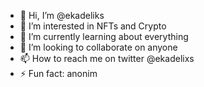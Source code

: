 - 👋 Hi, I’m @ekadeliks
- 👀 I’m interested in NFTs and Crypto
- 🌱 I’m currently learning about everything
- 💞️ I’m looking to collaborate on anyone
- 📫 How to reach me on twitter @ekadelixs
- ⚡ Fun fact: anonim

<!---
ekadeliks/ekadeliks is a ✨ special ✨ repository because its `README.md` (this file) appears on your GitHub profile.
You can click the Preview link to take a look at your changes.
--->
